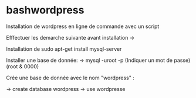 # bashwordpress
Installation de wordpress en ligne de commande avec un script

Efffectuer les demarche suivante avant installation ->

Installation de sudo apt-get install mysql-server

Installer une base de donnée:
-> mysql -uroot -p (Indiquer un mot de passe)
 (root & 0000)
 
 
Crée une base de donnée avec le nom "wordpress" :

-> create database wordpress
-> use wordpresse

